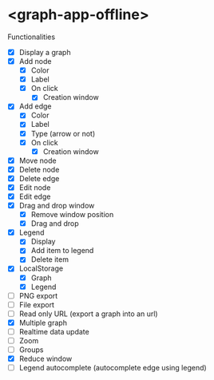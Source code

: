 # \<graph-app-offline\>

Functionalities

- [x] Display a graph
- [x] Add node
    - [x] Color
    - [x] Label
    - [x] On click
        - [x] Creation window
- [x] Add edge
    - [x] Color
    - [x] Label
    - [x] Type (arrow or not)
    - [x] On click
        - [x] Creation window
- [x] Move node
- [x] Delete node
- [x] Delete edge
- [x] Edit node
- [x] Edit edge
- [x] Drag and drop window
    - [x] Remove window position
    - [x] Drag and drop
- [x] Legend
    - [x] Display
    - [x] Add item to legend 
    - [x] Delete item
- [x] LocalStorage
    - [x] Graph
    - [x] Legend 
- [ ] PNG export
- [ ] File export
- [ ] Read only URL (export a graph into an url)
- [x] Multiple graph
- [ ] Realtime data update
- [ ] Zoom
- [ ] Groups
- [x] Reduce window
- [ ] Legend autocomplete (autocomplete edge using legend)
